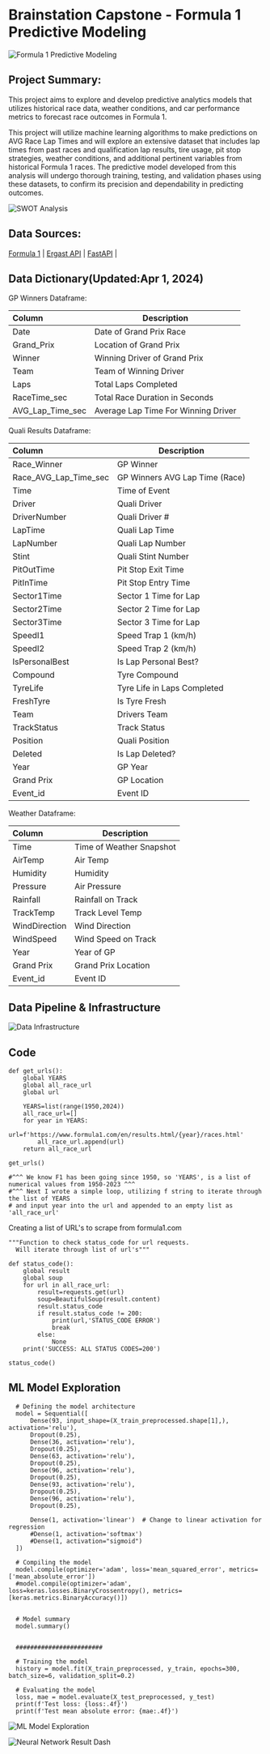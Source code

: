 
# Brainstation Capstone - Formula 1 Predictive Modeling

![Formula 1 Predictive Modeling](https://github.com/Manny-Brar/Brainstation_Capstone/blob/a5ebdf5364a125699ed359491746b3d4646fd716/F1%20Predictive%20Analytics.jpg)

## Project Summary:
This project aims to explore and develop predictive analytics models that utilizes historical race data, weather conditions, and car performance metrics to forecast race outcomes in Formula 1. 

This project will utilize machine learning algorithms to make predictions on AVG Race Lap Times and will explore an extensive dataset that includes lap times from past races and qualification lap results, tire usage, pit stop strategies, weather conditions, and additional pertinent variables from historical Formula 1 races. The predictive model developed from this analysis will undergo thorough training, testing, and validation phases using these datasets, to confirm its precision and dependability in predicting outcomes.

![SWOT Analysis](https://github.com/Manny-Brar/Brainstation_Capstone/blob/a5ebdf5364a125699ed359491746b3d4646fd716/F1%20Predictive%20Analytics%20(1).jpg)



## Data Sources:
[Formula 1](https://www.formula1.com/en/results.html/2024/races.html) | 
[Ergast API](https://ergast.com/mrd/) | 
[FastAPI](https://theoehrly.github.io/Fast-F1-Pre-Release-Documentation/api.html#module-fastf1.api) | 


## Data Dictionary(Updated:Apr 1, 2024)    

GP Winners Dataframe:

| Column                  | Description |
| :---                    | --- |
| Date                    | Date of Grand Prix Race | 
| Grand_Prix              | Location of Grand Prix | 
| Winner                  | Winning Driver of Grand Prix |
| Team                    | Team of Winning Driver |
| Laps                    | Total Laps Completed | 
| RaceTime_sec            | Total Race Duration in Seconds | 
| AVG_Lap_Time_sec        | Average Lap Time For Winning Driver | 


Quali Results Dataframe:

| Column                  | Description |
| :---                    | --- |
| Race_Winner             | GP Winner |
| Race_AVG_Lap_Time_sec   | GP Winners AVG Lap Time (Race) |
| Time                    | Time of Event
| Driver                  | Quali Driver |
| DriverNumber            | Quali Driver # |
| LapTime                 | Quali Lap Time |
| LapNumber               | Quali Lap Number |
| Stint                   | Quali Stint Number |
| PitOutTime              | Pit Stop Exit Time |
| PitInTime               | Pit Stop Entry Time |
| Sector1Time             | Sector 1 Time for Lap |
| Sector2Time             | Sector 2 Time for Lap |
| Sector3Time             | Sector 3 Time for Lap |
| SpeedI1                 | Speed Trap 1 (km/h) |
| SpeedI2                 | Speed Trap 2 (km/h) |
| IsPersonalBest          | Is Lap Personal Best? |
| Compound                | Tyre Compound |
| TyreLife                | Tyre Life in Laps Completed |
| FreshTyre               | Is Tyre Fresh |
| Team                    | Drivers Team |
| TrackStatus             | Track Status |
| Position                | Quali Position |
| Deleted                 | Is Lap Deleted? |
| Year                    | GP Year |
| Grand Prix              | GP Location |
| Event_id                | Event ID |


Weather Dataframe:

| Column                  | Description |
| :---                    | --- |
| Time                    | Time of Weather Snapshot |
| AirTemp                 | Air Temp |
| Humidity                | Humidity |
| Pressure                | Air Pressure |
| Rainfall                | Rainfall on Track |
| TrackTemp               | Track Level Temp |
| WindDirection           | Wind Direction |
| WindSpeed               | Wind Speed on Track |
| Year                    | Year of GP |
| Grand Prix              | Grand Prix Location |
| Event_id                | Event ID |


## Data Pipeline & Infrastructure

![Data Infrastructure](https://github.com/Manny-Brar/Brainstation_Capstone/blob/a5ebdf5364a125699ed359491746b3d4646fd716/GCP%20horizontal%20framework%20(3).png)


## Code

      
    def get_urls():
        global YEARS
        global all_race_url
        global url
        
        YEARS=list(range(1950,2024)) 
        all_race_url=[]
        for year in YEARS:
            url=f'https://www.formula1.com/en/results.html/{year}/races.html'
            all_race_url.append(url)
        return all_race_url
    
    get_urls()
    
    #^^^ We know F1 has been going since 1950, so 'YEARS', is a list of numerical values from 1950-2023 ^^^
    #^^^ Next I wrote a simple loop, utilizing f string to iterate through the list of YEARS 
    # and input year into the url and appended to an empty list as 'all_race_url'

Creating a list of URL's to scrape from formula1.com


    """Function to check status_code for url requests.
      Will iterate through list of url's"""

    def status_code():
        global result
        global soup
        for url in all_race_url:
            result=requests.get(url)
            soup=BeautifulSoup(result.content)
            result.status_code
            if result.status_code != 200:
                print(url,'STATUS_CODE ERROR')
                break
            else:
                None
        print('SUCCESS: ALL STATUS CODES=200')
        
    status_code()


## ML Model Exploration

      # Defining the model architecture
      model = Sequential([
          Dense(93, input_shape=(X_train_preprocessed.shape[1],), activation='relu'),
          Dropout(0.25),
          Dense(36, activation='relu'),
          Dropout(0.25),
          Dense(63, activation='relu'),
          Dropout(0.25),
          Dense(96, activation='relu'),
          Dropout(0.25),
          Dense(93, activation='relu'),
          Dropout(0.25),
          Dense(96, activation='relu'),
          Dropout(0.25),

          Dense(1, activation='linear')  # Change to linear activation for regression
          #Dense(1, activation='softmax')
          #Dense(1, activation="sigmoid")
      ])

      # Compiling the model
      model.compile(optimizer='adam', loss='mean_squared_error', metrics=['mean_absolute_error'])
      #model.compile(optimizer='adam', loss=keras.losses.BinaryCrossentropy(), metrics=[keras.metrics.BinaryAccuracy()])


      # Model summary 
      model.summary()


      ########################

      # Training the model
      history = model.fit(X_train_preprocessed, y_train, epochs=300, batch_size=6, validation_split=0.2)

      # Evaluating the model
      loss, mae = model.evaluate(X_test_preprocessed, y_test)
      print(f'Test loss: {loss:.4f}')
      print(f'Test mean absolute error: {mae:.4f}')


![ML Model Exploration](https://github.com/Manny-Brar/Brainstation_Capstone/blob/d9f043402e7722362ca901d8f833e02c176a2609/F1%20Predictive%20Analytics%20(2).png)

![Neural Network Result Dash]([https://github.com/Manny-Brar/F1_Winner_Prediction_NeuralNetwork/blob/0d1649cb02f8bce204be11fa83177d73bfcc044f/1.jpg])
